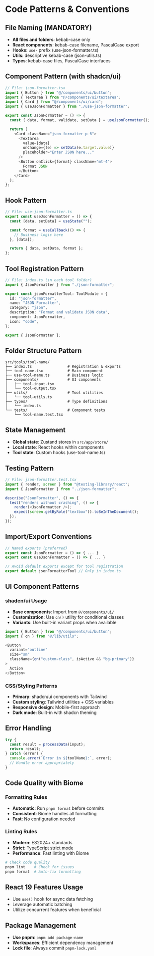 # Code Patterns & Conventions

## File Naming (MANDATORY)

- **All files and folders**: kebab-case only
- **React components**: kebab-case filename, PascalCase export
- **Hooks**: `use-` prefix (use-json-formatter.ts)
- **Utils**: descriptive kebab-case (json-utils.ts)
- **Types**: kebab-case files, PascalCase interfaces

## Component Pattern (with shadcn/ui)

```typescript
// File: json-formatter.tsx
import { Button } from "@/components/ui/button";
import { Textarea } from "@/components/ui/textarea";
import { Card } from "@/components/ui/card";
import { useJsonFormatter } from "./use-json-formatter";

export const JsonFormatter = () => {
  const { data, format, validate, setData } = useJsonFormatter();

  return (
    <Card className="json-formatter p-6">
      <Textarea 
        value={data} 
        onChange={(e) => setData(e.target.value)}
        placeholder="Enter JSON here..."
      />
      <Button onClick={format} className="mt-4">
        Format JSON
      </Button>
    </Card>
  );
};
```

## Hook Pattern

```typescript
// File: use-json-formatter.ts
export const useJsonFormatter = () => {
  const [data, setData] = useState("");

  const format = useCallback(() => {
    // Business logic here
  }, [data]);

  return { data, setData, format };
};
```

## Tool Registration Pattern

```typescript
// File: index.ts (in each tool folder)
import { JsonFormatter } from "./json-formatter";

export const jsonFormatterTool: ToolModule = {
  id: "json-formatter",
  name: "JSON Formatter",
  category: "json",
  description: "Format and validate JSON data",
  component: JsonFormatter,
  icon: "code",
};

export { JsonFormatter };
```

## Folder Structure Pattern

```
src/tools/tool-name/
├── index.ts                # Registration & exports
├── tool-name.tsx           # Main component
├── use-tool-name.ts        # Business logic
├── components/             # UI components
│   ├── tool-input.tsx
│   └── tool-output.tsx
├── utils/                  # Tool utilities
│   └── tool-utils.ts
├── types/                  # Type definitions
│   └── index.ts
└── tests/                  # Component tests
    └── tool-name.test.tsx
```

## State Management

- **Global state**: Zustand stores in `src/app/store/`
- **Local state**: React hooks within components
- **Tool state**: Custom hooks (use-tool-name.ts)

## Testing Pattern

```typescript
// File: json-formatter.test.tsx
import { render, screen } from "@testing-library/react";
import { JsonFormatter } from "../json-formatter";

describe("JsonFormatter", () => {
  test("renders without crashing", () => {
    render(<JsonFormatter />);
    expect(screen.getByRole("textbox")).toBeInTheDocument();
  });
});
```

## Import/Export Conventions

```typescript
// Named exports (preferred)
export const JsonFormatter = () => { ... }
export const useJsonFormatter = () => { ... }

// Avoid default exports except for tool registration
export default jsonFormatterTool // Only in index.ts
```

## UI Component Patterns

### shadcn/ui Usage
- **Base components**: Import from `@/components/ui/`
- **Customization**: Use `cn()` utility for conditional classes
- **Variants**: Use built-in variant props when available

```typescript
import { Button } from "@/components/ui/button";
import { cn } from "@/lib/utils";

<Button 
  variant="outline" 
  size="sm"
  className={cn("custom-class", isActive && "bg-primary")}
>
  Action
</Button>
```

### CSS/Styling Patterns
- **Primary**: shadcn/ui components with Tailwind
- **Custom styling**: Tailwind utilities + CSS variables
- **Responsive design**: Mobile-first approach
- **Dark mode**: Built-in with shadcn theming

## Error Handling

```typescript
try {
  const result = processData(input);
  return result;
} catch (error) {
  console.error(`Error in ${toolName}:`, error);
  // Handle error appropriately
}
```

## Code Quality with Biome

### Formatting Rules
- **Automatic**: Run `pnpm format` before commits
- **Consistent**: Biome handles all formatting
- **Fast**: No configuration needed

### Linting Rules  
- **Modern**: ES2024+ standards
- **Strict**: TypeScript strict mode
- **Performance**: Fast linting with Biome

```bash
# Check code quality
pnpm lint    # Check for issues
pnpm format  # Auto-fix formatting
```

## React 19 Features Usage

- Use `use()` hook for async data fetching
- Leverage automatic batching
- Utilize concurrent features when beneficial

## Package Management

- **Use pnpm**: `pnpm add package-name`
- **Workspaces**: Efficient dependency management
- **Lock file**: Always commit `pnpm-lock.yaml`
